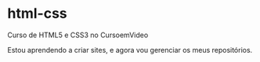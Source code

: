 # html-css
 Curso de HTML5 e CSS3 no CursoemVideo

Estou aprendendo a criar sites, e agora vou gerenciar os meus repositórios.